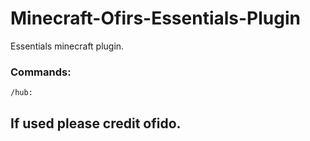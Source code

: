 # Minecraft-Ofirs-Essentials-Plugin
Essentials minecraft plugin.

### Commands:
```
/hub: 

```

## If used please credit ofido.